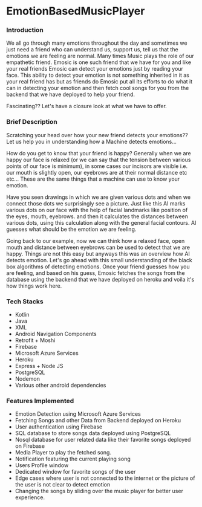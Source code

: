 # EmotionBasedMusicPlayer

### Introduction
We all go through many emotions throughout the day and sometimes we just need a friend who can understand us, support us, tell us that the emotions we are feeling are normal. Many times Music plays the role of our empathetic friend. Emosic is one such friend that we have for you and like your real friends Emosic can detect your emotions just by reading your face. This ability to detect your emotion is not something inherited in it as your real friend has but as friends do Emosic put all its efforts to do what it can in detecting your emotion and then fetch cool songs for you from the backend that we have deployed to help your friend.

Fascinating?? Let's have a closure look at what we have to offer.

### Brief Description
Scratching your head over how your new friend detects your emotions?? Let us help you in understanding how a Machine detects emotions...

How do you get to know that your friend is happy? Generally when we are happy our face is relaxed (or we can say that the tension between various points of our face is minimum), in some cases our incisors are visible i.e. our mouth is slightly open, our eyebrows are at their normal distance etc etc... These are the same things that a machine can use to know your emotion.

Have you seen drawings in which we are given various dots and when we connect those dots we surprisingly see a picture. Just like this AI marks various dots on our face with the help of facial landmarks like position of the eyes, mouth, eyebrows. and then it calculates the distances between various dots, using this calculation along with the general facial contours. AI guesses what should be the emotion we are feeling.

Going back to our example, now we can think how a relaxed face, open mouth and distance between eyebrows can be used to detect that we are happy. Things are not this easy but anyways this was an overview how AI detects emotion. Let's go ahead with this small understanding of the black box algorithms of detecting emotions. Once your friend guesses how you are feeling, and based on his guess, Emosic fetches the songs from the database using the backend that we have deployed on heroku and voila it's how things work here.

### Tech Stacks
- Kotlin
- Java
- XML
- Android Navigation Components
- Retrofit + Moshi
- Firebase
- Microsoft Azure Services
- Heroku
- Express + Node JS
- PostgreSQL
- Nodemon
- Various other android dependencies


### Features Implemented
- Emotion Detection using Microsoft Azure Services
- Fetching Songs and other Data from Backend deployed on Heroku
- User authentication using Firebase
- SQL database to store songs data deployed using PostgreSQL
- Nosql database for user related data like their favorite songs deployed on Firebase
- Media Player to play the fetched song.
- Notification featuring the current playing song
- Users Profile window
- Dedicated window for favorite songs of the user
- Edge cases where user is not connected to the internet or the picture of the user is not clear to detect emotion
- Changing the songs by sliding over the music player for better user experience.


